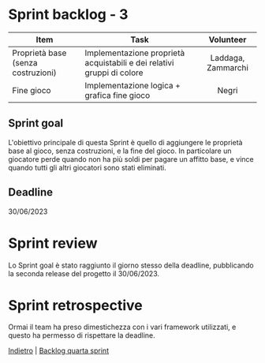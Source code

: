 # Sprint backlog - 3

<table>
    <thead> 
        <tr>
            <th>Item</th>
            <th>Task</th>
            <th style="text-align: center;">Volunteer</th>
        </tr>
    </thead>
    <tbody>
        <tr>
            <td rowspan=2>Proprietà base (senza costruzioni)</td>
        </tr>
        <tr>
            <td>Implementazione proprietà acquistabili e dei relativi gruppi di colore</td>
            <td style="text-align: center;">Laddaga, Zammarchi</td>
        </tr>
        <tr>
            <td>Fine gioco</td>
            <td>Implementazione logica + grafica fine gioco</td>
            <td style="text-align: center;">Negri</td>
        </tr>
    </tbody>
</table>


## Sprint goal
L'obiettivo principale di questa Sprint è quello di aggiungere le proprietà base al gioco, senza costruzioni, e la fine del gioco. In particolare un giocatore perde quando non ha più soldi per pagare un affitto base, e vince quando tutti gli altri giocatori sono stati eliminati.

## Deadline
30/06/2023

# Sprint review
Lo Sprint goal è stato raggiunto il giorno stesso della deadline, pubblicando la seconda release del progetto il 30/06/2023.

# Sprint retrospective
Ormai il team ha preso dimestichezza con i vari framework utilizzati, e questo ha permesso di rispettare la deadline.

[Indietro](/README.md) | [Backlog quarta sprint](/fourth-sprint.md)

